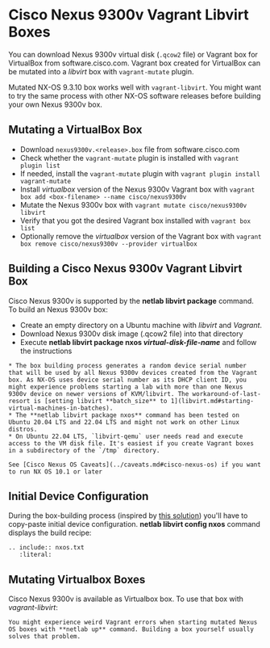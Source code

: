 # Cisco Nexus 9300v Vagrant Libvirt Boxes

You can download Nexus 9300v virtual disk (`.qcow2` file) or Vagrant box for VirtualBox from software.cisco.com. Vagrant box created for VirtualBox can be mutated into a *libvirt* box with `vagrant-mutate` plugin.

Mutated NX-OS 9.3.10 box works well with `vagrant-libvirt`. You might want to try the same process with other NX-OS software releases before building your own Nexus 9300v box.

## Mutating a VirtualBox Box

* Download `nexus9300v.<release>.box` file from software.cisco.com
* Check whether the `vagrant-mutate` plugin is installed with `vagrant plugin list`
* If needed, install the `vagrant-mutate` plugin with `vagrant plugin install vagrant-mutate`
* Install *virtualbox* version of the Nexus 9300v Vagrant box with `vagrant box add <box-filename> --name cisco/nexus9300v`
* Mutate the Nexus 9300v box with `vagrant mutate cisco/nexus9300v libvirt`
* Verify that you got the desired Vagrant box installed with `vagrant box list`
* Optionally remove the *virtualbox* version of the Vagrant box with `vagrant box remove cisco/nexus9300v --provider virtualbox`

## Building a Cisco Nexus 9300v Vagrant Libvirt Box

Cisco Nexus 9300v is supported by the **netlab libvirt package** command. To build an Nexus 9300v box:

* Create an empty directory on a Ubuntu machine with *libvirt* and *Vagrant*.
* Download Nexus 9300v disk image (.qcow2 file) into that directory
* Execute **netlab libvirt package nxos _virtual-disk-file-name_** and follow the instructions

```{warning}
* The box building process generates a random device serial number that will be used by all Nexus 9300v devices created from the Vagrant box. As NX-OS uses device serial number as its DHCP client ID, you might experience problems starting a lab with more than one Nexus 9300v device on newer versions of KVM/libvirt. The workaround-of-last-resort is [setting libvirt **batch_size** to 1](libvirt.md#starting-virtual-machines-in-batches).
* The **‌netlab libvirt package nxos** command has been tested on Ubuntu 20.04 LTS and 22.04 LTS and might not work on other Linux distros.
* On Ubuntu 22.04 LTS, `libvirt-qemu` user needs read and execute access to the VM disk file. It's easiest if you create Vagrant boxes in a subdirectory of the `/tmp` directory.
```

```{tip}
See [Cisco Nexus OS Caveats](../caveats.md#cisco-nexus-os) if you want to run NX OS 10.1 or later
```

## Initial Device Configuration

During the box-building process (inspired by [this solution](https://github.com/mweisel/cisco-nxos9kv-vagrant-libvirt)) you'll have to copy-paste initial device configuration. **netlab libvirt config nxos** command displays the build recipe:

```{eval-rst}
.. include:: nxos.txt
   :literal:
```

## Mutating Virtualbox Boxes

Cisco Nexus 9300v is available as Virtualbox box. To use that box with *vagrant-libvirt*:


```{warning}
You might experience weird Vagrant errors when starting mutated Nexus OS boxes with **‌netlab up** command. Building a box yourself usually solves that problem.
```
